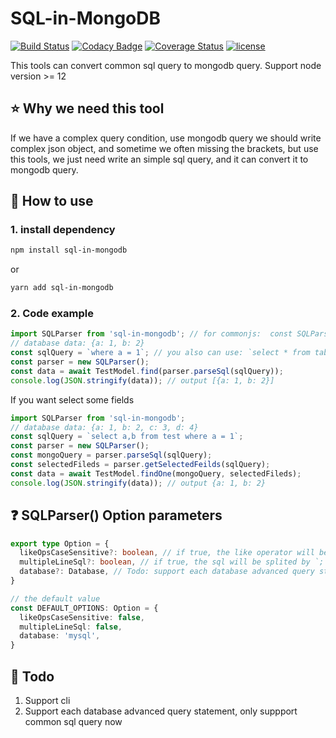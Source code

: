 # SQL-in-MongoDB

[![Build Status](https://travis-ci.com/Ligengxin96/sql-in-mongodb.svg?branch=main)](https://travis-ci.com/Ligengxin96/sql-in-mongodb)
[![Codacy Badge](https://api.codacy.com/project/badge/Grade/d923c9f2853f44f295c383d9943b56cc)](https://www.codacy.com/manual/Ligengxin96/SQL-in-MongoDB?utm_source=github.com&amp;utm_medium=referral&amp;utm_content=Ligengxin96/SQL-in-MongoDB&amp;utm_campaign=Badge_Grade)
[![Coverage Status](https://coveralls.io/repos/github/Ligengxin96/sql-in-mongodb/badge.svg?branch=main)](https://coveralls.io/github/Ligengxin96/sql-in-mongodb?branch=main)
[![license](https://img.shields.io/badge/license-GPLv3-brightgreen.svg)](https://github.com/Ligengxin96/sql-in-mongodb/blob/main/LICENSE)

This tools can convert common sql query to mongodb query. Support node version >= 12

## :star: Why we need this tool

If we have a complex query condition, use mongodb query we should write complex json object, and sometime we often missing the brackets, but use this tools, we just need write an simple sql query, and it can convert it to mongodb query.

## :rocket: How to use

### 1. install dependency
```bash
npm install sql-in-mongodb
```
or

```bash
yarn add sql-in-mongodb
```

### 2. Code example
```js
import SQLParser from 'sql-in-mongodb'; // for commonjs:  const SQLParser = require('sql-in-mongodb');
// database data: {a: 1, b: 2}
const sqlQuery = `where a = 1`; // you also can use: `select * from tablename where a = 1`
const parser = new SQLParser();
const data = await TestModel.find(parser.parseSql(sqlQuery));
console.log(JSON.stringify(data)); // output [{a: 1, b: 2}]
```

If you want select some fields

```js
import SQLParser from 'sql-in-mongodb';
// database data: {a: 1, b: 2, c: 3, d: 4}
const sqlQuery = `select a,b from test where a = 1`;
const parser = new SQLParser();
const mongoQuery = parser.parseSql(sqlQuery);
const selectedFileds = parser.getSelectedFeilds(sqlQuery);
const data = await TestModel.findOne(mongoQuery, selectedFileds);
console.log(JSON.stringify(data)); // output {a: 1, b: 2}
```

## :question: SQLParser() Option parameters
```ts
export type Option = {
  likeOpsCaseSensitive?: boolean, // if true, the like operator will be case sensitive
  multipleLineSql?: boolean, // if true, the sql will be splited by `;` and parsed mongodb query will be an array
  database?: Database, // Todo: support each database advanced query statement. only suppport common sql query now
}

// the default value
const DEFAULT_OPTIONS: Option = {
  likeOpsCaseSensitive: false,
  multipleLineSql: false,
  database: 'mysql', 
}
```

## :eyes: Todo
1. Support cli 
2. Support each database advanced query statement, only suppport common sql query now
